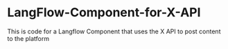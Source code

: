 # LangFlow-Component-for-X-API
This is code for a Langflow Component that uses the X API to post content to the platform
